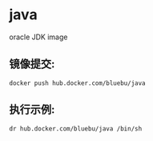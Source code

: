 # java

oracle JDK image

## 镜像提交:

~~~
docker push hub.docker.com/bluebu/java
~~~


## 执行示例:

~~~
dr hub.docker.com/bluebu/java /bin/sh
~~~